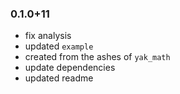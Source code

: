 ### 0.1.0+11
- fix analysis
- updated `example`
- created from the ashes of `yak_math`
- update dependencies
- updated readme

